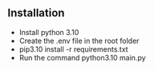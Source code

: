 ## Installation

- Install python 3.10
- Create the .env file in the root folder
- pip3.10 install -r requirements.txt
- Run the command python3.10 main.py
